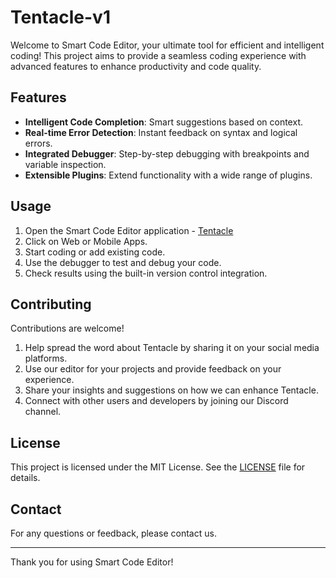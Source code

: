 # Tentacle-v1
Welcome to Smart Code Editor, your ultimate tool for efficient and intelligent coding! This project aims to provide a seamless coding experience with advanced features to enhance productivity and code quality.

## Features

- **Intelligent Code Completion**: Smart suggestions based on context.
- **Real-time Error Detection**: Instant feedback on syntax and logical errors.
- **Integrated Debugger**: Step-by-step debugging with breakpoints and variable inspection.
- **Extensible Plugins**: Extend functionality with a wide range of plugins.

## Usage

1. Open the Smart Code Editor application - [Tentacle](https://tentacle.site)
3. Click on Web or Mobile Apps.
4. Start coding or add existing code.
5. Use the debugger to test and debug your code.
6. Check results using the built-in version control integration.

## Contributing

Contributions are welcome!

1. Help spread the word about Tentacle by sharing it on your social media platforms.
2. Use our editor for your projects and provide feedback on your experience.
3. Share your insights and suggestions on how we can enhance Tentacle.
4. Connect with other users and developers by joining our Discord channel.

## License

This project is licensed under the MIT License. See the [LICENSE](LICENSE) file for details.

## Contact

For any questions or feedback, please contact us.

---

Thank you for using Smart Code Editor!
